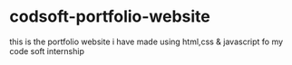 # codsoft-portfolio-website
this is the portfolio website i have made using html,css & javascript fo my code soft internship 

